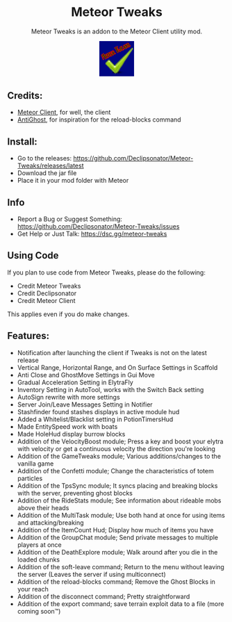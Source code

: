 <div align="center">
  <h1>Meteor Tweaks</h1>
    <p>Meteor Tweaks is an addon to the Meteor Client utility mod.</p>
  <img src="src/main/resources/assets/meteortweaks/icon.png" alt="Meteor Tweaks Logo" width="16%"/>
</div>  

## Credits:
- [Meteor Client](https://github.com/meteordevelopment/meteor-client), for well, the client
- [AntiGhost](https://www.curseforge.com/minecraft/mc-mods/antighost), for inspiration for the reload-blocks command

## Install:  
- Go to the releases: https://github.com/Declipsonator/Meteor-Tweaks/releases/latest
- Download the jar file
- Place it in your mod folder with Meteor

## Info
- Report a Bug or Suggest Something: https://github.com/Declipsonator/Meteor-Tweaks/issues
- Get Help or Just Talk: https://dsc.gg/meteor-tweaks

## Using Code
If you plan to use code from Meteor Tweaks, please do the following:
- Credit Meteor Tweaks
- Credit Declipsonator
- Credit Meteor Client

This applies even if you do make changes.

## Features:
- Notification after launching the client if Tweaks is not on the latest release
- Vertical Range, Horizontal Range, and On Surface Settings in Scaffold
- Anti Close and GhostMove Settings in Gui Move
- Gradual Acceleration Setting in ElytraFly
- Inventory Setting in AutoTool, works with the Switch Back setting
- AutoSign rewrite with more settings
- Server Join/Leave Messages Setting in Notifier
- Stashfinder found stashes displays in active module hud
- Added a Whitelist/Blacklist setting in PotionTimersHud
- Made EntitySpeed work with boats
- Made HoleHud display burrow blocks 
- Addition of the VelocityBoost module; Press a key and boost your elytra with velocity or get a continuous velocity the direction you're looking
- Addition of the GameTweaks module; Various additions/changes to the vanilla game
- Addition of the Confetti module; Change the characteristics of totem particles
- Addition of the TpsSync module; It syncs placing and breaking blocks with the server, preventing ghost blocks
- Addition of the RideStats module; See information about rideable mobs above their heads
- Addition of the MultiTask module; Use both hand at once for using items and attacking/breaking
- Addition of the ItemCount Hud; Display how much of items you have
- Addition of the GroupChat module; Send private messages to multiple players at once
- Addition of the DeathExplore module; Walk around after you die in the loaded chunks
- Addition of the soft-leave command; Return to the menu without leaving the server (Leaves the server if using multiconnect)
- Addition of the reload-blocks command; Remove the Ghost Blocks in your reach
- Addition of the disconnect command; Pretty straightforward
- Addition of the export command; save terrain exploit data to a file (more coming soon™)
